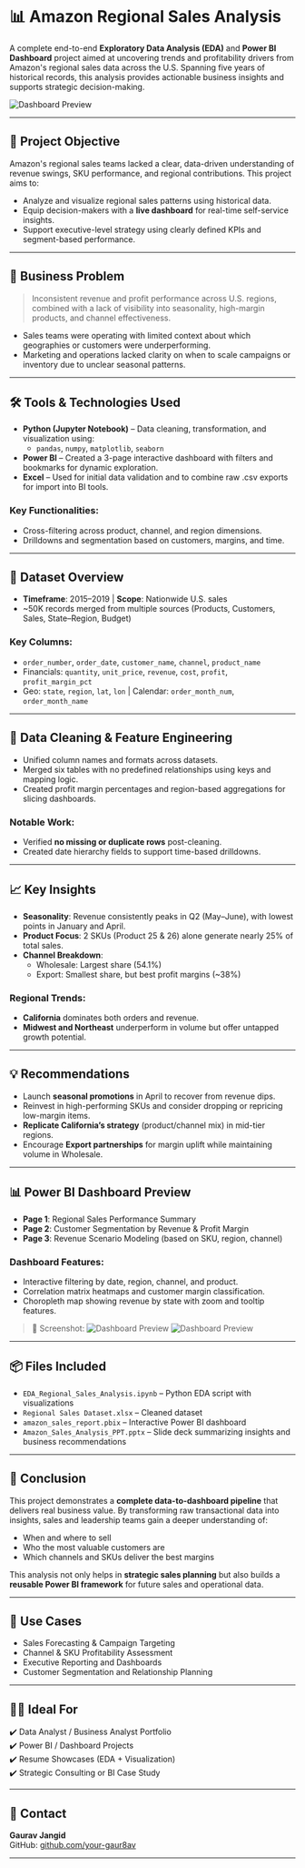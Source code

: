# 📊 Amazon Regional Sales Analysis 

A complete end-to-end **Exploratory Data Analysis (EDA)** and **Power BI Dashboard** project aimed at uncovering trends and profitability drivers from Amazon's regional sales data across the U.S. Spanning five years of historical records, this analysis provides actionable business insights and supports strategic decision-making.

![Dashboard Preview](background/page_1.png)

---

## 🚀 Project Objective

Amazon's regional sales teams lacked a clear, data-driven understanding of revenue swings, SKU performance, and regional contributions. This project aims to:

- Analyze and visualize regional sales patterns using historical data.
- Equip decision-makers with a **live dashboard** for real-time self-service insights.
- Support executive-level strategy using clearly defined KPIs and segment-based performance.

---

## 🧠 Business Problem

> Inconsistent revenue and profit performance across U.S. regions, combined with a lack of visibility into seasonality, high-margin products, and channel effectiveness.

- Sales teams were operating with limited context about which geographies or customers were underperforming.
- Marketing and operations lacked clarity on when to scale campaigns or inventory due to unclear seasonal patterns.

---

## 🛠️ Tools & Technologies Used

- **Python (Jupyter Notebook)** – Data cleaning, transformation, and visualization using:
  - `pandas`, `numpy`, `matplotlib`, `seaborn`
- **Power BI** – Created a 3-page interactive dashboard with filters and bookmarks for dynamic exploration.
- **Excel** – Used for initial data validation and to combine raw .csv exports for import into BI tools.

### Key Functionalities:
- Cross-filtering across product, channel, and region dimensions.
- Drilldowns and segmentation based on customers, margins, and time.

---

## 📁 Dataset Overview

- **Timeframe**: 2015–2019 | **Scope**: Nationwide U.S. sales
- ~50K records merged from multiple sources (Products, Customers, Sales, State–Region, Budget)

### Key Columns:
- `order_number`, `order_date`, `customer_name`, `channel`, `product_name`
- Financials: `quantity`, `unit_price`, `revenue`, `cost`, `profit`, `profit_margin_pct`
- Geo: `state`, `region`, `lat`, `lon` | Calendar: `order_month_num`, `order_month_name`

---

## 🧹 Data Cleaning & Feature Engineering

- Unified column names and formats across datasets.
- Merged six tables with no predefined relationships using keys and mapping logic.
- Created profit margin percentages and region-based aggregations for slicing dashboards.

### Notable Work:
- Verified **no missing or duplicate rows** post-cleaning.
- Created date hierarchy fields to support time-based drilldowns.

---

## 📈 Key Insights

- **Seasonality**: Revenue consistently peaks in Q2 (May–June), with lowest points in January and April.
- **Product Focus**: 2 SKUs (Product 25 & 26) alone generate nearly 25% of total sales.
- **Channel Breakdown**:
  - Wholesale: Largest share (54.1%)
  - Export: Smallest share, but best profit margins (~38%)

### Regional Trends:
- **California** dominates both orders and revenue.
- **Midwest and Northeast** underperform in volume but offer untapped growth potential.

---

## 💡 Recommendations

- Launch **seasonal promotions** in April to recover from revenue dips.
- Reinvest in high-performing SKUs and consider dropping or repricing low-margin items.
- **Replicate California’s strategy** (product/channel mix) in mid-tier regions.
- Encourage **Export partnerships** for margin uplift while maintaining volume in Wholesale.

---

## 📊 Power BI Dashboard Preview

- **Page 1**: Regional Sales Performance Summary
- **Page 2**: Customer Segmentation by Revenue & Profit Margin
- **Page 3**: Revenue Scenario Modeling (based on SKU, region, channel)

### Dashboard Features:
- Interactive filtering by date, region, channel, and product.
- Correlation matrix heatmaps and customer margin classification.
- Choropleth map showing revenue by state with zoom and tooltip features.

> 📌 Screenshot:
![Dashboard Preview](background/page_2.png)
> ![Dashboard Preview](background/page_3.png)

---

## 📦 Files Included

- `EDA_Regional_Sales_Analysis.ipynb` – Python EDA script with visualizations
- `Regional Sales Dataset.xlsx` – Cleaned dataset
- `amazon_sales_report.pbix` – Interactive Power BI dashboard
- `Amazon_Sales_Analysis_PPT.pptx` – Slide deck summarizing insights and business recommendations

---

## 🏁 Conclusion

This project demonstrates a **complete data-to-dashboard pipeline** that delivers real business value. By transforming raw transactional data into insights, sales and leadership teams gain a deeper understanding of:

- When and where to sell
- Who the most valuable customers are
- Which channels and SKUs deliver the best margins

This analysis not only helps in **strategic sales planning** but also builds a **reusable Power BI framework** for future sales and operational data.

---

## 🔗 Use Cases

- Sales Forecasting & Campaign Targeting  
- Channel & SKU Profitability Assessment  
- Executive Reporting and Dashboards  
- Customer Segmentation and Relationship Planning  

---

## 👨‍💼 Ideal For

✔️ Data Analyst / Business Analyst Portfolio  
✔️ Power BI / Dashboard Projects  
✔️ Resume Showcases (EDA + Visualization)  
✔️ Strategic Consulting or BI Case Study

---

## 📧 Contact

**Gaurav Jangid**    
GitHub: [github.com/your-gaur8av](https://github.com/gaur8av)

---


